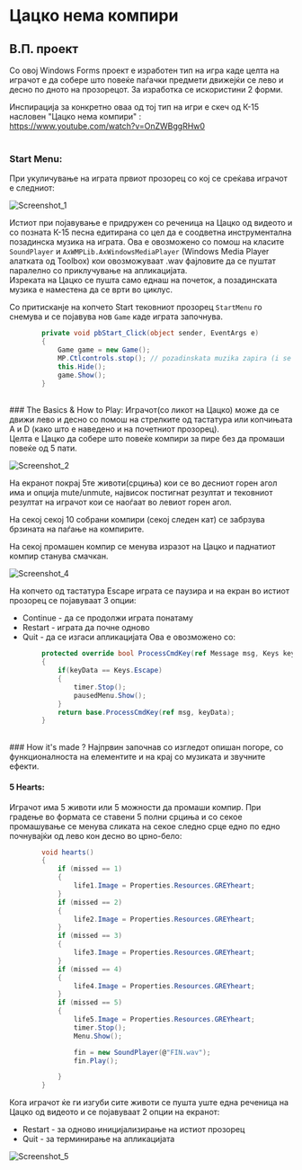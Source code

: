 # Цацко нема компири 
## В.П. проект 

Со овој Windows Forms проект е изработен тип на игра каде целта на играчот е да собере што повеќе паѓачки предмети движејќи се лево и десно по дното на прозорецот.
За изработка се искористини 2 форми.

Инспирација за конкретно оваа од тој тип на игри е скеч од К-15 насловен "Цацко нема компири" : <br>
https://www.youtube.com/watch?v=OnZWBggRHw0
<br><br>
### Start Menu:
При укуличување на играта првиот прозорец со кој се среќава играчот е следниот: <br>

![Screenshot_1](https://user-images.githubusercontent.com/54687796/198845106-28efcae4-ca5e-4d91-a66d-7485853e3e82.png) <br>

Истиот при појавување е придружен со реченица на Цацко од видеото и со позната К-15 песна едитирана со цел да е соодветна инструментална позадинска музика на играта. Ова е овозможено со помош на класите `SoundPlayer` и `AxWMPLib.AxWindowsMediaPlayer` (Windows Media Player алатката од Toolbox) кои овозможуваат .wav фајловите да се пуштат паралелно со приклучување на апликацијата. <br>
Изреката на Цацко се пушта само еднаш на почеток, а позадинската музика е наместена да се врти во циклус. <br>

Со притисканје на копчето Start тековниот прозорец `StartMenu` го снемува и се појавува нов `Game` каде играта започнува. <br>
```c#        
        private void pbStart_Click(object sender, EventArgs e)
        {
            Game game = new Game();
            MP.Ctlcontrols.stop(); // pozadinskata muzika zapira (i se pusta pak vo noviot prozorec)
            this.Hide();
            game.Show();
        }
```        
<br>
### The Basics & How to Play:
Играчот(со ликот на Цацко) може да се движи лево и десно со помош на стрелките од тастатура или копчињата А и D (како што е наведено и на почетниот прозорец).<br>
Целта е Цацко да собере што повеќе компири за пире без да промаши повеќе од 5 пати. <br>

![Screenshot_2](https://user-images.githubusercontent.com/80720596/198855322-3ecf6745-ede4-4689-b936-d6711f460a7f.png) <br>

На екранот покрај 5те животи(срциња) кои се во десниот горен агол има и опција mute/unmute, највисок постигнат резултат и тековниот резултат на играчот кои се наоѓаат во левиот горен агол.

На секој секој 10 собрани компири (секој следен кат) се забрзува брзината на паѓање на компирите.

На секој промашен компир се менува изразот на Цацко и паднатиот компир станува смачкан. <br>

![Screenshot_4](https://user-images.githubusercontent.com/80720596/198855492-386b08a6-d2d4-4a2b-a149-5befcfeb82a8.png) <br>

На копчето од тастатура Escape играта се паузира и на екран во истиот прозорец се појавуваат 3 опции:
 * Continue - да се продолжи играта понатаму
 * Restart - играта да почне одново
 * Quit - да се изгаси апликацијата
Ова е овозможено со:
```c#
        protected override bool ProcessCmdKey(ref Message msg, Keys keyData)
        {
            if(keyData == Keys.Escape)
            {
                timer.Stop();
                pausedMenu.Show();
            }
            return base.ProcessCmdKey(ref msg, keyData);
        }
```
<br>
### How it's made ?
Најпрвин започнав со изгледот опишан погоре, со функционалноста на елементите и на крај со музиката и звучните ефекти.

#### 5 Hearts:
Играчот има 5 животи или 5 можности да промаши компир. При градење во формата се ставени 5 полни срциња и со секое промашување се менува сликата на секое следно срце едно по едно почнувајќи од лево кон десно во црно-бело:
```c#
        void hearts()
        {
            if (missed == 1)
            {
                life1.Image = Properties.Resources.GREYheart;
            }
            if (missed == 2)
            {
                life2.Image = Properties.Resources.GREYheart;
            }
            if (missed == 3)
            {
                life3.Image = Properties.Resources.GREYheart;
            }
            if (missed == 4)
            {
                life4.Image = Properties.Resources.GREYheart;
            }
            if (missed == 5)
            {
                life5.Image = Properties.Resources.GREYheart;
                timer.Stop();
                Menu.Show();

                fin = new SoundPlayer(@"FIN.wav");
                fin.Play();

            }
        }
```
Кога играчот ќе ги изгуби сите животи се пушта уште една реченица на Цацко од видеото и се појавуваат 2 опции на екранот: <br>
* Restart - за одново иницијализирање на истиот прозорец
* Quit - за терминирање на апликацијата

![Screenshot_5](https://user-images.githubusercontent.com/80720596/198886746-0e952cf6-4c46-4a21-a345-9cd66aa82580.png) <br>






